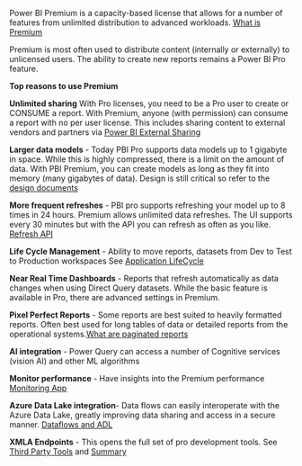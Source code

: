 Power BI Premium is a capacity-based license that allows for a number of features from unlimited distribution to advanced workloads.
[What is Premium](https://docs.microsoft.com/en-us/power-bi/admin/service-premium-what-is)

Premium is most often used to distribute content (internally or externally) to unlicensed users.  The ability to create new reports remains a Power BI Pro feature.  

**Top reasons to use Premium**

**Unlimited sharing** With Pro licenses, you need to be a Pro user to create or CONSUME a report.  With Premium, anyone (with permission) can consume a report with no per user license.  This includes sharing content to external vendors and partners via [Power BI External Sharing](https://wgbrown.github.io/PBILearningResources/ExternalSharing)

**Larger data models** - Today PBI Pro supports data models up to 1 gigabyte in space.  While this is highly compressed, there is a limit on the amount of data. With PBI Premium, you can create models as long as they fit into memory (many gigabytes of data).  Design is still critical so refer to the [design documents](https://github.com/wgbrown/PBILearningResources/blob/main/Data%20Modeling/Modeling.md)  

**More frequent refreshes** - PBI pro supports refreshing your model up to 8 times in 24 hours.  Premium allows unlimited data refreshes.  The UI supports every 30 minutes but with the API you can refresh as often as you like.  [Refresh API](https://powerbi.microsoft.com/en-us/blog/announcing-data-refresh-apis-in-the-power-bi-service/) 

**Life Cycle Management** - Ability to move reports, datasets from Dev to Test to Production workspaces  See [Application LifeCycle](https://github.com/wgbrown/PBILearningResources/DataEngineer/PowerBI)

**Near Real Time Dashboards** - Reports that refresh automatically as data changes when using Direct Query datasets.  While the basic feature is available in Pro, there are advanced settings in Premium.  

**Pixel Perfect Reports** -  Some reports are best suited to heavily formatted reports.  Often best used for long tables of data or detailed reports from the operational systems.[What are paginated reports](https://docs.microsoft.com/en-us/power-bi/paginated-reports/paginated-reports-report-builder-power-bi) 

**AI integration** - Power Query can access a number of Cognitive services (vision AI) and other ML algorithms

**Monitor performance** - Have insights into the Premium performance [Monitoring App](https://docs.microsoft.com/en-us/power-bi/admin/service-premium-gen2-metrics-app)

**Azure Data Lake integration**- Data flows can easily interoperate with the Azure Data Lake, greatly improving data sharing and access in a secure manner.  [Dataflows and ADL](https://powerbi.microsoft.com/en-us/blog/power-bi-dataflows-and-azure-data-lake-storage-gen2-integration-preview/) 

**XMLA Endpoints** - This opens the full set of pro development tools. See [Third Party Tools](https://github.com/wgbrown/PBILearningResources/DataEngineer/PowerBI) and [Summary](https://powerbi.microsoft.com/en-us/blog/power-bi-open-platform-connectivity-with-xmla-endpoints-public-preview/) 

